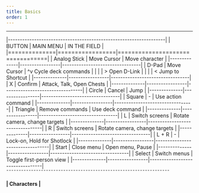 ```yaml
---
title: Basics
order: 1
---
```



__________________________________________________________________
|------------------------------------------------------------------|
|    BUTTON    | MAIN MENU       | IN THE FIELD                    |
|==============|=================|=================================|
| Analog Stick | Move Cursor     | Move character                  |
|--------------|-----------------|---------------------------------|
| D-Pad        | Move Cursor     | ^v Cycle deck commands          |
|              |                 |  > Open D-Link                  |
|              |                 |  < Jump to Shortcut             |
|--------------|-----------------|---------------------------------|
| X            | Confirm         | Attack, Talk, Open Chests       |
|--------------|-----------------|---------------------------------|
| Circle       | Cancel          | Jump                            |
|--------------|-----------------|---------------------------------|
| Square       | -               | Use action command              |
|--------------|-----------------|---------------------------------|
| Triangle     | Remove commands | Use deck command                |
|--------------|-----------------|---------------------------------|
| L            | Switch screens  | Rotate camera, change targets   |
|--------------|-----------------|---------------------------------|
| R            | Switch screens  | Rotate camera, change targets   |
|--------------|-----------------|---------------------------------|
| L + R        | -               | Lock-on, Hold for Shotlock      |
|--------------|-----------------|---------------------------------|
| Start        | Close menu      | Open menu, Pause                |
|--------------|-----------------|---------------------------------|
| Select       | Switch menus    | Toggle first-person view        |
|--------------|-----------------|---------------------------------|
¯¯¯¯¯¯¯¯¯¯¯¯¯¯¯¯¯¯¯¯¯¯¯¯¯¯¯¯¯¯¯¯¯¯¯¯¯¯¯¯¯¯¯¯¯¯¯¯¯¯¯¯¯¯¯¯¯¯¯¯¯¯¯¯¯¯

________________________|        Characters         |________________________
